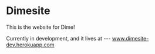 # Dimesite
This is the website for Dime!

Currently in development, and it lives at ---
  www.dimesite-dev.herokuapp.com
